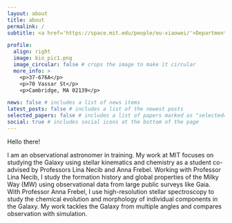 ```yaml
---
layout: about
title: about
permalink: /
subtitle: <a href='https://space.mit.edu/people/ou-xiaowei/'>Department of Physics and MIT Kavli Institute for Astrophysics and Space Research</a>. Cambridge

profile:
  align: right
  image: bio_pic1.png
  image_circular: false # crops the image to make it circular
  more_info: >
    <p>37-676A</p>
    <p>70 Vassar St</p>
    <p>Cambridge, MA 02139</p>

news: false # includes a list of news items
latest_posts: false # includes a list of the newest posts
selected_papers: false # includes a list of papers marked as "selected={true}"
social: true # includes social icons at the bottom of the page
---
```


Hello there! 

I am an observational astronomer in training. My work at MIT focuses on studying the Galaxy using stellar kinematics and chemistry as a student co-advised by Professors Lina Necib and Anna Frebel. Working with Professor Lina Necib, I study the formation history and global properties of the Milky Way (MW) using observational data from large public surveys like Gaia. With Professor Anna Frebel, I use high-resolution stellar spectroscopy to study the chemical evolution and morphology of individual components in the Galaxy. My work tackles the Galaxy from multiple angles and compares observation with simulation.